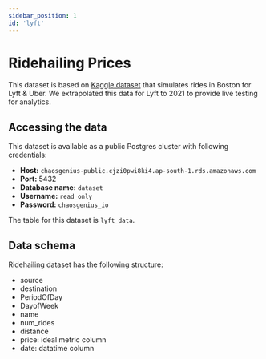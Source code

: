 ```yaml
---
sidebar_position: 1
id: 'lyft'
---
```


# Ridehailing Prices

This dataset is based on [Kaggle dataset](https://www.kaggle.com/ravi72munde/uber-lyft-cab-prices) that simulates rides in Boston for Lyft & Uber. We extrapolated this data for Lyft to 2021 to provide live testing for analytics. 

## Accessing the data

This dataset is available as a public Postgres cluster with following credentials:

- **Host:** `chaosgenius-public.cjzi0pwi8ki4.ap-south-1.rds.amazonaws.com`
- **Port:** 5432
- **Database name:** `dataset`
- **Username:** `read_only`
- **Password:** `chaosgenius_io`

The table for this dataset is `lyft_data`. 

## Data schema

Ridehailing dataset has the following structure:

- source
- destination
- PeriodOfDay
- DayofWeek
- name
- num_rides
- distance
- price: ideal metric column
- date: datatime column


